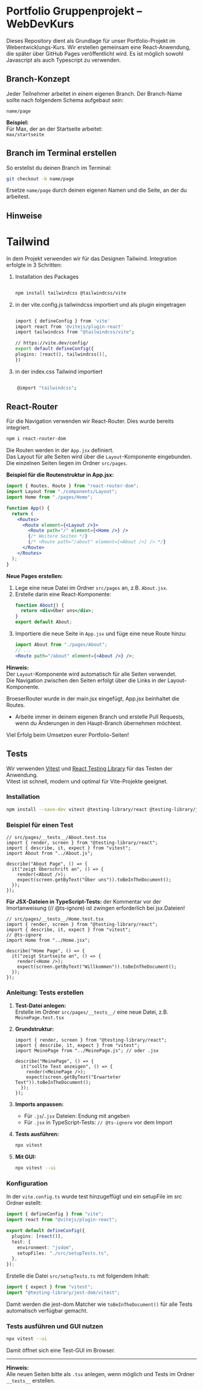 # Portfolio Gruppenprojekt – WebDevKurs

Dieses Repository dient als Grundlage für unser Portfolio-Projekt im Webentwicklungs-Kurs. Wir erstellen gemeinsam eine React-Anwendung, die später über GitHub Pages veröffentlicht wird. Es ist möglich sowohl Javascript als auch Typescript zu verwenden.

## Branch-Konzept

Jeder Teilnehmer arbeitet in einem eigenen Branch. Der Branch-Name sollte nach folgendem Schema aufgebaut sein:

```
name/page
```

**Beispiel:**  
Für Max, der an der Startseite arbeitet:  
`max/startseite`

## Branch im Terminal erstellen

So erstellst du deinen Branch im Terminal:

```bash
git checkout -b name/page
```

Ersetze `name/page` durch deinen eigenen Namen und die Seite, an der du arbeitest.

## Hinweise

# Tailwind

In dem Projekt verwenden wir für das Designen Tailwind.
Integration erfolgte in 3 Schritten:

1. Installation des Packages

   ```bash

   npm install tailwindcss @tailwindcss/vite

   ```

2. in der vite.config.js tailwindcss importiert und als plugin eingetragen

   ```bash

   import { defineConfig } from 'vite'
   import react from '@vitejs/plugin-react'
   import tailwindcss from "@tailwindcss/vite";

   // https://vite.dev/config/
   export default defineConfig({
   plugins: [react(), tailwindcss()],
   })

   ```

3. in der index.css Tailwind importiert

```bash

    @import "tailwindcss";

```

## React-Router

Für die Navigation verwenden wir React-Router. Dies wurde bereits integriert.

```bash
npm i react-router-dom
```

Die Routen werden in der `App.jsx` definiert.  
Das Layout für alle Seiten wird über die `Layout`-Komponente eingebunden.  
Die einzelnen Seiten liegen im Ordner `src/pages`.

**Beispiel für die Routenstruktur in App.jsx:**

```jsx
import { Routes, Route } from "react-router-dom";
import Layout from "./components/Layout";
import Home from "./pages/Home";

function App() {
  return (
    <Routes>
      <Route element={<Layout />}>
        <Route path="/" element={<Home />} />
        {/* Weitere Seiten */}
        {/* <Route path="/about" element={<About />} /> */}
      </Route>
    </Routes>
  );
}
```

**Neue Pages erstellen:**

1. Lege eine neue Datei im Ordner `src/pages` an, z.B. `About.jsx`.
2. Erstelle darin eine React-Komponente:
   ```jsx
   function About() {
     return <div>Über uns</div>;
   }
   export default About;
   ```
3. Importiere die neue Seite in `App.jsx` und füge eine neue Route hinzu:
   ```jsx
   import About from "./pages/About";
   // ...
   <Route path="/about" element={<About />} />;
   ```

**Hinweis:**  
Der `Layout`-Komponente wird automatisch für alle Seiten verwendet.  
Die Navigation zwischen den Seiten erfolgt über die Links in der Layout-Komponente.

BroeserRouter wurde in der main.jsx eingefügt, App.jsx beinhaltet die Routes.

- Arbeite immer in deinem eigenen Branch und erstelle Pull Requests, wenn du Änderungen in den Haupt-Branch übernehmen möchtest.

Viel Erfolg beim Umsetzen eurer Portfolio-Seiten!

## Tests

Wir verwenden [Vitest](https://vitest.dev/) und [React Testing Library](https://testing-library.com/docs/react-testing-library/intro/) für das Testen der Anwendung.  
Vitest ist schnell, modern und optimal für Vite-Projekte geeignet.

### Installation

```bash
npm install --save-dev vitest @testing-library/react @testing-library/jest-dom
```

### Beispiel für einen Test

```tsx
// src/pages/__tests__/About.test.tsx
import { render, screen } from "@testing-library/react";
import { describe, it, expect } from "vitest";
import About from "../About.js";

describe("About Page", () => {
  it("zeigt Überschrift an", () => {
    render(<About />);
    expect(screen.getByText("Über uns")).toBeInTheDocument();
  });
});
```

**Für JSX-Dateien in TypeScript-Tests:**
der Kommentar vor der Imortanweisung (// @ts-ignore) ist zwingen erforderlich bei jsx.Dateien!
```tsx
// src/pages/__tests__/Home.test.tsx
import { render, screen } from "@testing-library/react";
import { describe, it, expect } from "vitest";
// @ts-ignore
import Home from "../Home.jsx";

describe("Home Page", () => {
  it("zeigt Startseite an", () => {
    render(<Home />);
    expect(screen.getByText("Willkommen")).toBeInTheDocument();
  });
});
```

### Anleitung: Tests erstellen

1. **Test-Datei anlegen:**  
   Erstelle im Ordner `src/pages/__tests__/` eine neue Datei, z.B. `MeinePage.test.tsx`

2. **Grundstruktur:**

   ```tsx
   import { render, screen } from "@testing-library/react";
   import { describe, it, expect } from "vitest";
   import MeinePage from "../MeinePage.js"; // oder .jsx

   describe("MeinePage", () => {
     it("sollte Text anzeigen", () => {
       render(<MeinePage />);
       expect(screen.getByText("Erwarteter Text")).toBeInTheDocument();
     });
   });
   ```

3. **Imports anpassen:**

   - Für `.js`/`.jsx` Dateien: Endung mit angeben
   - Für `.jsx` in TypeScript-Tests: `// @ts-ignore` vor dem Import

4. **Tests ausführen:**

   ```bash
   npx vitest
   ```

5. **Mit GUI:**
   ```bash
   npx vitest --ui
   ```

### Konfiguration

In der `vite.config.ts` wurde test hinzugeffügt und ein setupFile im src Ordner estellt:

```ts
import { defineConfig } from "vite";
import react from "@vitejs/plugin-react";

export default defineConfig({
  plugins: [react()],
  test: {
    environment: "jsdom",
    setupFiles: "./src/setupTests.ts",
  },
});
```

Erstelle die Datei `src/setupTests.ts` mit folgendem Inhalt:

```ts
import { expect } from "vitest";
import "@testing-library/jest-dom/vitest";
```

Damit werden die jest-dom Matcher wie `toBeInTheDocument()` für alle Tests automatisch verfügbar gemacht.

### Tests ausführen und GUI nutzen

```bash
npx vitest --ui
```

Damit öffnet sich eine Test-GUI im Browser.

---

**Hinweis:**  
Alle neuen Seiten bitte als `.tsx` anlegen, wenn möglich und Tests im Ordner `__tests__` erstellen.
